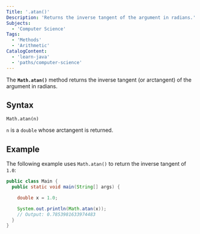 ```yaml
---
Title: '.atan()'
Description: 'Returns the inverse tangent of the argument in radians.'
Subjects:
  - 'Computer Science'
Tags:
  - 'Methods'
  - 'Arithmetic'
CatalogContent:
  - 'learn-java'
  - 'paths/computer-science'
---
```


The **`Math.atan()`** method returns the inverse tangent (or arctangent) of the argument in radians.

## Syntax

```pseudo
Math.atan(n)
```

`n` is a `double` whose arctangent is returned.

## Example

The following example uses `Math.atan()` to return the inverse tangent of `1.0`:

```java
public class Main {
  public static void main(String[] args) {

    double x = 1.0;

    System.out.println(Math.atan(x));
    // Output: 0.7853981633974483
  }
}
```
